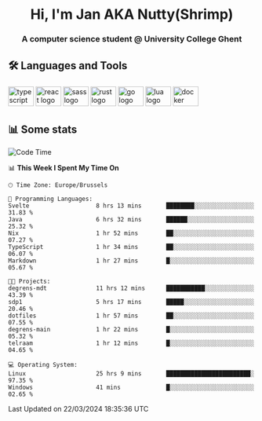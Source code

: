 <h1 align="center">Hi, I'm Jan AKA Nutty(Shrimp)</h1>
<h3 align="center">A computer science student @ University College Ghent</h3>

<h2 align="left">🛠️ Languages and Tools</h2>

###

<div align="left">
  <img src="https://cdn.jsdelivr.net/gh/devicons/devicon/icons/typescript/typescript-original.svg" height="40" width="52" alt="typescript logo"  />
  <img src="https://cdn.jsdelivr.net/gh/devicons/devicon/icons/react/react-original.svg" height="40" width="52" alt="react logo"  />
  <img src="https://cdn.jsdelivr.net/gh/devicons/devicon/icons/sass/sass-original.svg" height="40" width="52" alt="sass logo"  />
  <img src="https://cdn.jsdelivr.net/gh/devicons/devicon@latest/icons/rust/rust-original.svg" height="40" width="52" alt="rust logo" />
  <img src="https://cdn.jsdelivr.net/gh/devicons/devicon/icons/go/go-original.svg" height="40" width="52" alt="go logo"  />
  <img src="https://cdn.jsdelivr.net/gh/devicons/devicon/icons/lua/lua-original.svg" height="40" width="52" alt="lua logo"  />
  <img src="https://cdn.jsdelivr.net/gh/devicons/devicon/icons/docker/docker-original.svg" height="40" width="52" alt="docker logo"  />
</div>

<h2>📊 Some stats</h2>

<!--START_SECTION:waka-->
![Code Time](http://img.shields.io/badge/Code%20Time-4%2C299%20hrs%2021%20mins-blue)

📊 **This Week I Spent My Time On** 

```text
🕑︎ Time Zone: Europe/Brussels

💬 Programming Languages: 
Svelte                   8 hrs 13 mins       ████████░░░░░░░░░░░░░░░░░   31.83 % 
Java                     6 hrs 32 mins       ██████░░░░░░░░░░░░░░░░░░░   25.32 % 
Nix                      1 hr 52 mins        ██░░░░░░░░░░░░░░░░░░░░░░░   07.27 % 
TypeScript               1 hr 34 mins        ██░░░░░░░░░░░░░░░░░░░░░░░   06.07 % 
Markdown                 1 hr 27 mins        █░░░░░░░░░░░░░░░░░░░░░░░░   05.67 % 

🐱‍💻 Projects: 
degrens-mdt              11 hrs 12 mins      ███████████░░░░░░░░░░░░░░   43.39 % 
sdp1                     5 hrs 17 mins       █████░░░░░░░░░░░░░░░░░░░░   20.46 % 
dotfiles                 1 hr 57 mins        ██░░░░░░░░░░░░░░░░░░░░░░░   07.55 % 
degrens-main             1 hr 22 mins        █░░░░░░░░░░░░░░░░░░░░░░░░   05.32 % 
telraam                  1 hr 12 mins        █░░░░░░░░░░░░░░░░░░░░░░░░   04.65 % 

💻 Operating System: 
Linux                    25 hrs 9 mins       ████████████████████████░   97.35 % 
Windows                  41 mins             █░░░░░░░░░░░░░░░░░░░░░░░░   02.65 % 
```


 Last Updated on 22/03/2024 18:35:36 UTC
<!--END_SECTION:waka-->
